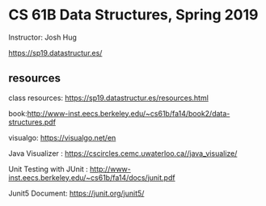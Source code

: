 # CS 61B Data Structures, Spring 2019

Instructor: Josh Hug

https://sp19.datastructur.es/

## resources
class resources: https://sp19.datastructur.es/resources.html

book:http://www-inst.eecs.berkeley.edu/~cs61b/fa14/book2/data-structures.pdf

visualgo: https://visualgo.net/en

Java Visualizer
: https://cscircles.cemc.uwaterloo.ca//java_visualize/

Unit Testing with JUnit : http://www-inst.eecs.berkeley.edu/~cs61b/fa14/docs/junit.pdf

Junit5 Document: https://junit.org/junit5/